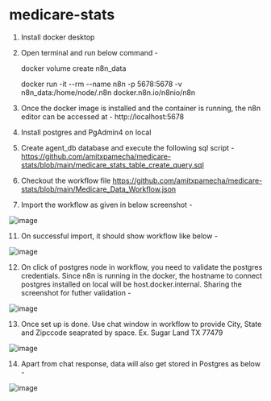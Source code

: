 # medicare-stats

1. Install docker desktop
2. Open terminal and run below command -
   
   docker volume create n8n_data
   
   docker run -it --rm --name n8n -p 5678:5678 -v n8n_data:/home/node/.n8n docker.n8n.io/n8nio/n8n

3. Once the docker image is installed and the container is running, the n8n editor can be accessed at - http://localhost:5678
4. Install postgres and PgAdmin4 on local
5. Create agent_db database and execute the following sql script - https://github.com/amitxpamecha/medicare-stats/blob/main/medicare_stats_table_create_query.sql  
9. Checkout the workflow file https://github.com/amitxpamecha/medicare-stats/blob/main/Medicare_Data_Workflow.json
10. Import the workflow as given in below screenshot -

 ![image](https://github.com/user-attachments/assets/7ae86573-f884-4767-892d-cd2dbc0b7efe)

 11. On successful import, it should show workflow like below -

![image](https://github.com/user-attachments/assets/134206dd-8c9c-4003-998e-a7f451a38be8)

12. On click of postgres node in workflow, you need to validate the postgres credentials. Since n8n is running in the docker, the hostname to connect postgres installed on local will be host.docker.internal. Sharing the screenshot for futher validation -

![image](https://github.com/user-attachments/assets/e92fc35b-637d-45f2-99b3-d2a41e4311f9)


13. Once set up is done. Use chat window in workflow to provide City, State and Zipccode seaprated by space. Ex. Sugar Land TX 77479

 ![image](https://github.com/user-attachments/assets/cca73ec6-7b26-48a3-972c-a58e3684185e)

14. Apart from chat response, data will also get stored in Postgres as below -

![image](https://github.com/user-attachments/assets/81717220-a355-4eff-a8ce-72cd13f694b2)
